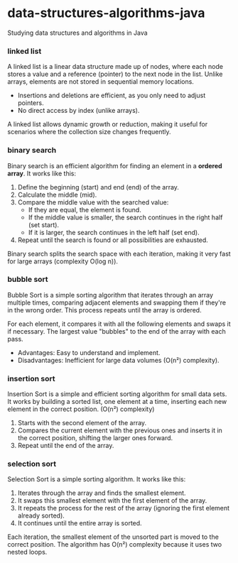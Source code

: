 # data-structures-algorithms-java
Studying data structures and algorithms in Java


### linked list
A linked list is a linear data structure made up of nodes, where each node stores a value and a reference (pointer) to the next node in the list. Unlike arrays, elements are not stored in sequential memory locations.

- Insertions and deletions are efficient, as you only need to adjust pointers.
- No direct access by index (unlike arrays).

A linked list allows dynamic growth or reduction, making it useful for scenarios where the collection size changes frequently.


### binary search
Binary search is an efficient algorithm for finding an element in a **ordered array**. It works like this:

1. Define the beginning (start) and end (end) of the array.
2. Calculate the middle (mid).
3. Compare the middle value with the searched value:
    - If they are equal, the element is found.
    - If the middle value is smaller, the search continues in the right half (set start).
    - If it is larger, the search continues in the left half (set end).
4. Repeat until the search is found or all possibilities are exhausted.

Binary search splits the search space with each iteration, making it very fast for large arrays (complexity O(log n)).


### bubble sort
Bubble Sort is a simple sorting algorithm that iterates through an array multiple times, comparing adjacent elements and swapping them if they're in the wrong order. This process repeats until the array is ordered.

For each element, it compares it with all the following elements and swaps it if necessary. The largest value "bubbles" to the end of the array with each pass.

- Advantages: Easy to understand and implement.
- Disadvantages: Inefficient for large data volumes (O(n²) complexity).


### insertion sort
Insertion Sort is a simple and efficient sorting algorithm for small data sets. It works by building a sorted list, one element at a time, inserting each new element in the correct position. (O(n²) complexity)

1. Starts with the second element of the array.
2. Compares the current element with the previous ones and inserts it in the correct position, shifting the larger ones forward.
3. Repeat until the end of the array.


### selection sort
Selection Sort is a simple sorting algorithm. It works like this:

1. Iterates through the array and finds the smallest element.
2. It swaps this smallest element with the first element of the array.
3. It repeats the process for the rest of the array (ignoring the first element already sorted).
4. It continues until the entire array is sorted.

Each iteration, the smallest element of the unsorted part is moved to the correct position. The algorithm has O(n²) complexity because it uses two nested loops.


